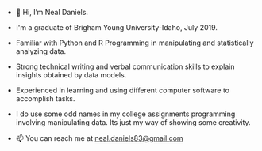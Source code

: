 - 👋 Hi, I’m Neal Daniels.
- I'm a graduate of Brigham Young University-Idaho, July 2019. 

- Familiar with Python and R Programming in manipulating and statistically analyzing data. 

- Strong technical writing and verbal communication skills to explain insights obtained by data models.

- Experienced in learning and using different computer software to accomplish tasks.

- I do use some odd names in my college assignments programming involving manipulating data. Its just my way of showing some creativity. 



- 📫 You can reach me at neal.daniels83@gmail.com 

<!---
danielsneala/danielsneala is a ✨ special ✨ repository because its `README.md` (this file) appears on your GitHub profile.
You can click the Preview link to take a look at your changes.
--->
